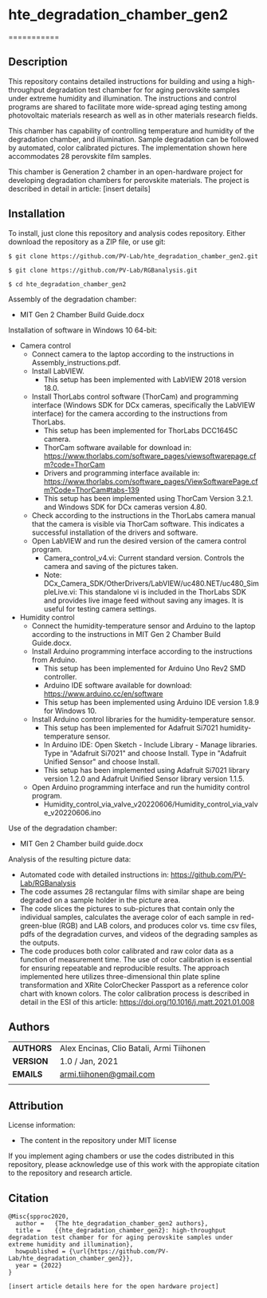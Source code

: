 # hte_degradation_chamber_gen2
===========

## Description

This repository contains detailed instructions for building and using a high-throughput degradation test chamber for for aging perovskite samples under extreme humidity and illumination. The instructions and control programs are shared to facilitate more wide-spread aging testing among photovoltaic materials research as well as in other materials research fields.

This chamber has capability of controlling temperature and humidity of the degradation chamber, and illumination. Sample degradation can be followed by automated, color calibrated pictures. The implementation shown here accommodates 28 perovskite film samples.

This chamber is Generation 2 chamber in an open-hardware project for developing degradation chambers for perovskite materials. The project is described in detail in article: [insert details]

## Installation

To install, just clone this repository and analysis codes repository. Either download the repository as a ZIP file, or use git:

`$ git clone https://github.com/PV-Lab/hte_degradation_chamber_gen2.git`

`$ git clone https://github.com/PV-Lab/RGBanalysis.git`

`$ cd hte_degradation_chamber_gen2`

Assembly of the degradation chamber:

- MIT Gen 2 Chamber Build Guide.docx

Installation of software in Windows 10 64-bit:

- Camera control
  - Connect camera to the laptop according to the instructions in Assembly_instructions.pdf.
  - Install LabVIEW.
    - This setup has been implemented with LabVIEW 2018 version 18.0.
  - Install ThorLabs control software (ThorCam) and programming interface (Windows SDK for DCx cameras, specifically the LabVIEW interface) for the camera according to the instructions from ThorLabs.
    - This setup has been implemented for ThorLabs DCC1645C camera.
    - ThorCam software available for download in: https://www.thorlabs.com/software_pages/viewsoftwarepage.cfm?code=ThorCam
    - Drivers and programming interface available in: https://www.thorlabs.com/software_pages/ViewSoftwarePage.cfm?Code=ThorCam#tabs-139
    - This setup has been implemented using ThorCam Version 3.2.1. and Windows SDK for DCx cameras version 4.80.
  - Check according to the instructions in the ThorLabs camera manual that the camera is visible via ThorCam software. This indicates a successful installation of the drivers and software.
  - Open LabVIEW and run the desired version of the camera control program.
    - Camera_control_v4.vi: Current standard version. Controls the camera and saving of the pictures taken.
    - Note: DCx_Camera_SDK/OtherDrivers/LabVIEW/uc480.NET/uc480_SimpleLive.vi: This standalone vi is included in the ThorLabs SDK and provides live image feed without saving any images. It is useful for testing camera settings.
- Humidity control
  - Connect the humidity-temperature sensor and Arduino to the laptop according to the instructions in MIT Gen 2 Chamber Build Guide.docx.
  - Install Arduino programming interface according to the instructions from Arduino.
    - This setup has been implemented for Arduino Uno Rev2 SMD controller.
    - Arduino IDE software available for download: https://www.arduino.cc/en/software
    - This setup has been implemented using Arduino IDE version 1.8.9 for Windows 10.
  - Install Arduino control libraries for the humidity-temperature sensor.
    - This setup has been implemented for Adafruit Si7021 humidity-temperature sensor.
    -  In Arduino IDE: Open Sketch - Include Library - Manage libraries. Type in "Adafruit Si7021" and choose Install. Type in "Adafruit Unified Sensor" and choose Install.
    -  This setup has been implemented using Adafruit Si7021 library version 1.2.0 and Adafruit Unified Sensor library version 1.1.5.
  - Open Arduino programming interface and run the humidity control program.
    - Humidity_control_via_valve_v20220606/Humidity_control_via_valve_v20220606.ino

Use of the degradation chamber:

- MIT Gen 2 Chamber build guide.docx

Analysis of the resulting picture data:

- Automated code with detailed instructions in: https://github.com/PV-Lab/RGBanalysis
- The code assumes 28 rectangular films with similar shape are being degraded on a sample holder in the picture area.
- The code slices the pictures to sub-pictures that contain only the individual samples, calculates the average color of each sample in red-green-blue (RGB) and LAB colors, and produces color vs. time csv files, pdfs of the degradation curves, and videos of the degrading samples as the outputs.
- The code produces both color calibrated and raw color data as a function of measurement time. The use of color calibration is essential for ensuring repeatable and reproducible results. The approach implemented here utilizes three-dimensional thin plate spline transformation and XRite ColorChecker Passport as a reference color chart with known colors. The color calibration process is described in detail in the ESI of this article: https://doi.org/10.1016/j.matt.2021.01.008

## Authors
||                    |
| ------------- | ------------------------------ |
| **AUTHORS**      | Alex Encinas, Clio Batali, Armi Tiihonen | 
| **VERSION**      | 1.0 / Jan, 2021     | 
| **EMAILS**      | armi.tiihonen@gmail.com | 
||                    |

## Attribution

License information:
- The content in the repository under MIT license

If you implement aging chambers or use the codes distributed in this repository, please acknowledge use of this work with the appropiate citation to the repository and research article.

## Citation

    @Misc{spproc2020,
      author =   {The hte_degradation_chamber_gen2 authors},
      title =    {{hte_degradation_chamber_gen2}: high-throughput degradation test chamber for for aging perovskite samples under extreme humidity and illumination},
      howpublished = {\url{https://github.com/PV-Lab/hte_degradation_chamber_gen2}},
      year = {2022}
    }
    
    [insert article details here for the open hardware project]

